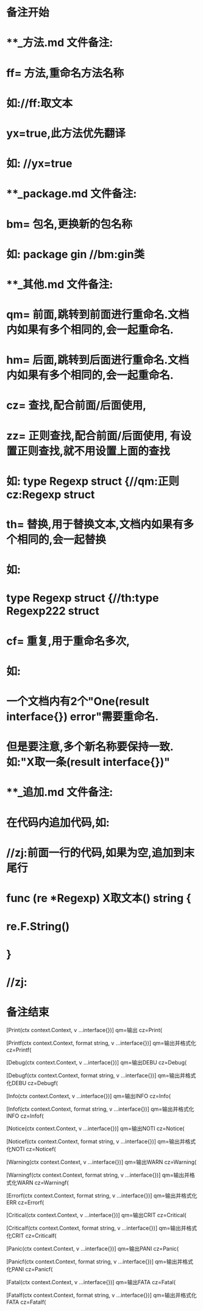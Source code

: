 # 备注开始
# **_方法.md 文件备注:
# ff= 方法,重命名方法名称
# 如://ff:取文本
#
# yx=true,此方法优先翻译
# 如: //yx=true

# **_package.md 文件备注:
# bm= 包名,更换新的包名称 
# 如: package gin //bm:gin类

# **_其他.md 文件备注:
# qm= 前面,跳转到前面进行重命名.文档内如果有多个相同的,会一起重命名.
# hm= 后面,跳转到后面进行重命名.文档内如果有多个相同的,会一起重命名.
# cz= 查找,配合前面/后面使用,
# zz= 正则查找,配合前面/后面使用, 有设置正则查找,就不用设置上面的查找
# 如: type Regexp struct {//qm:正则 cz:Regexp struct
#
# th= 替换,用于替换文本,文档内如果有多个相同的,会一起替换
# 如:
# type Regexp struct {//th:type Regexp222 struct
#
# cf= 重复,用于重命名多次,
# 如: 
# 一个文档内有2个"One(result interface{}) error"需要重命名.
# 但是要注意,多个新名称要保持一致. 如:"X取一条(result interface{})"

# **_追加.md 文件备注:
# 在代码内追加代码,如:
# //zj:前面一行的代码,如果为空,追加到末尾行
# func (re *Regexp) X取文本() string { 
# re.F.String()
# }
# //zj:
# 备注结束

[Print(ctx context.Context, v ...interface{})]
qm=输出
cz=Print(

[Printf(ctx context.Context, format string, v ...interface{})]
qm=输出并格式化
cz=Printf(

[Debug(ctx context.Context, v ...interface{})]
qm=输出DEBU
cz=Debug(

[Debugf(ctx context.Context, format string, v ...interface{})]
qm=输出并格式化DEBU
cz=Debugf(

[Info(ctx context.Context, v ...interface{})]
qm=输出INFO
cz=Info(

[Infof(ctx context.Context, format string, v ...interface{})]
qm=输出并格式化INFO
cz=Infof(

[Notice(ctx context.Context, v ...interface{})]
qm=输出NOTI
cz=Notice(

[Noticef(ctx context.Context, format string, v ...interface{})]
qm=输出并格式化NOTI
cz=Noticef(

[Warning(ctx context.Context, v ...interface{})]
qm=输出WARN
cz=Warning(

[Warningf(ctx context.Context, format string, v ...interface{})]
qm=输出并格式化WARN
cz=Warningf(

[Errorf(ctx context.Context, format string, v ...interface{})]
qm=输出并格式化ERR
cz=Errorf(

[Critical(ctx context.Context, v ...interface{})]
qm=输出CRIT
cz=Critical(

[Criticalf(ctx context.Context, format string, v ...interface{})]
qm=输出并格式化CRIT
cz=Criticalf(

[Panic(ctx context.Context, v ...interface{})]
qm=输出PANI
cz=Panic(

[Panicf(ctx context.Context, format string, v ...interface{})]
qm=输出并格式化PANI
cz=Panicf(

[Fatal(ctx context.Context, v ...interface{})]
qm=输出FATA
cz=Fatal(

[Fatalf(ctx context.Context, format string, v ...interface{})]
qm=输出并格式化FATA
cz=Fatalf(
